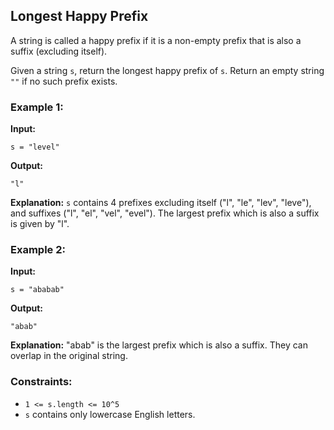 ## Longest Happy Prefix

A string is called a happy prefix if it is a non-empty prefix that is also a suffix (excluding itself).

Given a string `s`, return the longest happy prefix of `s`. Return an empty string `""` if no such prefix exists.

### Example 1:

**Input:**
```plaintext
s = "level"
```
**Output:**
```plaintext
"l"
```
**Explanation:** `s` contains 4 prefixes excluding itself ("l", "le", "lev", "leve"), and suffixes ("l", "el", "vel", "evel"). The largest prefix which is also a suffix is given by "l".

### Example 2:

**Input:**
```plaintext
s = "ababab"
```
**Output:**
```plaintext
"abab"
```
**Explanation:** "abab" is the largest prefix which is also a suffix. They can overlap in the original string.

### Constraints:
- `1 <= s.length <= 10^5`
- `s` contains only lowercase English letters.